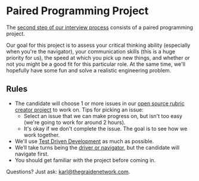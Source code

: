 # Paired Programming Project

The [second step of our interview process](https://github.com/thegraidenetwork/job-openings/blob/master/process.md) consists of a paired programming project.

Our goal for this project is to assess your critical thinking ability (especially when you're the navigator), your communication skills (this is a huge priority for us), the speed at which you pick up new things, and whether or not you might be a good fit for this particular role. At the same time, we'll hopefully have some fun and solve a realistic engineering problem.

## Rules
- The candidate will choose 1 or more issues in our [open source rubric creator project](https://github.com/thegraidenetwork/rubric-creator/issues) to work on. Tips for picking an issue:
  - Select an issue that we can make progress on, but isn't too easy (we're going to work for around 2 hours).
  - It's okay if we don't complete the issue. The goal is to see how we work together.
- We'll use [Test Driven Development](https://technologyconversations.com/2013/12/20/test-driven-development-tdd-example-walkthrough/) as much as possible.
- We’ll take turns being the [driver or navigator](https://gist.github.com/jordanpoulton/607a8854673d9f22c696), but the candidate will navigate first.
- You should get familiar with the project before coming in.

Questions? Just ask: [karl@thegraidenetwork.com](mailto:karl@thegraidenetwork.com).
